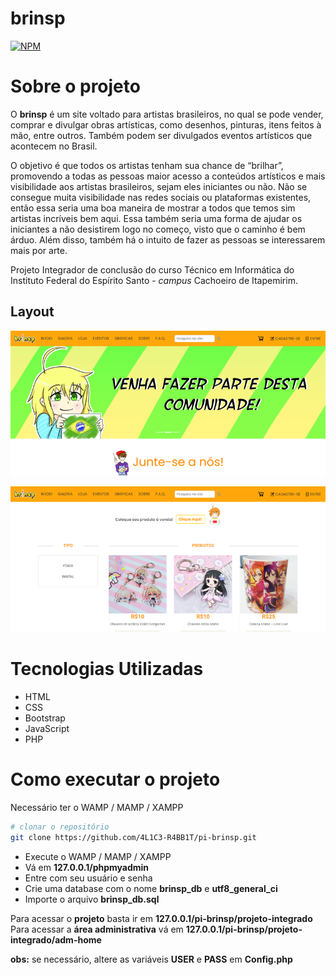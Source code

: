 # brinsp 
[![NPM](https://img.shields.io/npm/l/react)](https://github.com/4L1C3-R4BB1T/pi-brinsp/blob/master/LICENSE) 

# Sobre o projeto
O **brinsp** é um site voltado para artistas brasileiros, no qual se pode vender, comprar e divulgar obras artísticas, como desenhos, pinturas, itens feitos à mão, entre outros. Também podem ser divulgados eventos artísticos que acontecem no Brasil.

O objetivo é que todos os artistas tenham sua chance de “brilhar”, promovendo a todas as pessoas maior acesso a conteúdos artísticos e mais visibilidade aos artistas brasileiros, sejam eles iniciantes ou não. Não se consegue muita visibilidade nas redes sociais ou plataformas existentes, então essa seria uma boa maneira de mostrar a todos que temos sim artistas incríveis bem aqui. Essa também seria uma forma de ajudar os iniciantes a não desistirem logo no começo, visto que o caminho é bem árduo. Além disso, também há o intuito de fazer as pessoas se interessarem mais por arte. 

Projeto Integrador de conclusão do curso Técnico em Informática do Instituto Federal do Espírito Santo - *campus* Cachoeiro de Itapemirim. 

## Layout 
![Web 1](https://github.com/4L1C3-R4BB1T/pi-brinsp/raw/master/_assets/imghome.png "Imagem Início")

![Web 2](https://github.com/4L1C3-R4BB1T/pi-brinsp/raw/master/_assets/imgshop.png "Imagem Loja")

# Tecnologias Utilizadas
- HTML
- CSS
- Bootstrap
- JavaScript 
- PHP

# Como executar o projeto
Necessário ter o WAMP / MAMP / XAMPP 

```bash
# clonar o repositório
git clone https://github.com/4L1C3-R4BB1T/pi-brinsp.git
```

- Execute o WAMP / MAMP / XAMPP 
- Vá em **127.0.0.1/phpmyadmin**
- Entre com seu usuário e senha
- Crie uma database com o nome **brinsp_db** e **utf8_general_ci**
- Importe o arquivo **brinsp_db.sql**

Para acessar o **projeto** basta ir em **127.0.0.1/pi-brinsp/projeto-integrado** <br>
Para acessar a **área administrativa** vá em **127.0.0.1/pi-brinsp/projeto-integrado/adm-home**

**obs:** se necessário, altere as variáveis **USER** e **PASS** em **Config.php**
